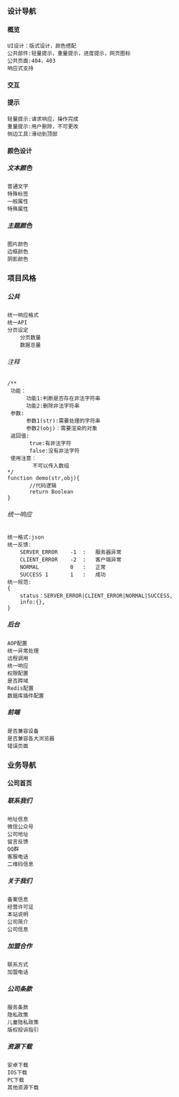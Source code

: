 ### 设计导航

#### 概览

```
UI设计：版式设计，颜色搭配
公共部件:轻量提示，重量提示，进度提示，网页图标
公共页面:404，403
响应式支持
```

#### 交互

#### 提示

```
轻量提示:请求响应，操作完成
重量提示:用户删除，不可更改
侧边工具:滑动到顶部
```

#### 颜色设计

##### 文本颜色

```
普通文字
特殊标签
一般属性
特殊属性
```

##### 主题颜色

```
图片颜色
边框颜色
阴影颜色
```

### 项目风格

##### 公共

```
统一响应格式
统一API
分页设定
	分页数量
	数据总量
```



###### 注释

```JS
/**
 功能：
      功能1:判断是否存在非法字符串
      功能2:删除非法字符串
 参数:
      参数1(str):需要处理的字符串
      参数2(obj)：需要渲染的对象
 返回值:
       true:有非法字符
       false:没有非法字符
 使用注意：
        不可以传入数组
*/ 
function demo(str,obj){
       //代码逻辑
       return Boolean
}
```

###### 统一响应

```JS
统一格式:json
统一反馈:
    SERVER_ERROR	-1	:	服务器异常
    CLIENT_ERROR	-2	:	客户端异常
    NORMAL  		0 	: 	正常
    SUCCESS 1 		1	: 	成功
统一规范:
{
    status：SERVER_ERROR|CLIENT_ERROR|NORMAL|SUCCESS,
    info:{},
}
```



##### 后台

```
AOP配置
统一异常处理
远程调用
统一响应
权限配置
是否跨域
Redis配置
数据库插件配置
```





##### 前端

```
是否兼容设备
是否兼容各大浏览器
错误页面
```



### 业务导航



#### 公司首页

##### 联系我们

```
地址信息
微信公众号
公司地址
留言反馈
QQ群
客服电话
二维码信息
```

##### 关于我们

```
备案信息
经营许可证
本站说明
公司简介
公司信息
```

##### 加盟合作

```
联系方式
加盟电话
```

##### 公司条款

```
服务条款
隐私政策
儿童隐私政策
版权投诉指引
```

##### 资源下载

```
安卓下载
IOS下载
PC下载
其他资源下载
```

